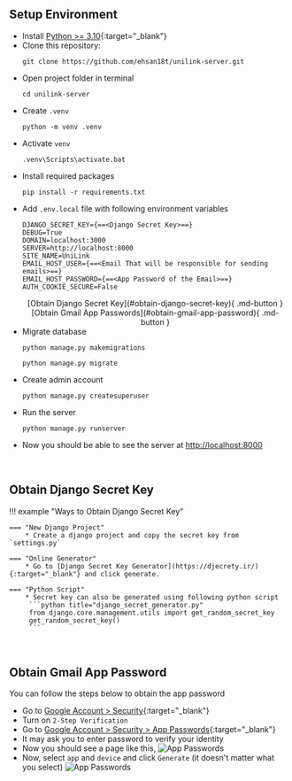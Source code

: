 ## Setup Environment
 - Install [Python >= 3.10](https://www.python.org/downloads/release/python-3100/){:target="_blank"}
 - Clone this repository: 
    ```
    git clone https://github.com/ehsan18t/unilink-server.git
    ```
 - Open project folder in terminal
    ```
    cd unilink-server
    ```
 - Create `.venv` 
    ```
    python -m venv .venv
    ```
 - Activate `venv` 
    ```
    .venv\Scripts\activate.bat
    ```
 - Install required packages
    ```
    pip install -r requirements.txt
    ```
 - Add `.env.local` file with following environment variables
   ```.env title=".env.local"
   DJANGO_SECRET_KEY={==<Django Secret Key>==}
   DEBUG=True
   DOMAIN=localhost:3000
   SERVER=http://localhost:8000
   SITE_NAME=UniLink
   EMAIL_HOST_USER={==<Email That will be responsible for sending emails>==}
   EMAIL_HOST_PASSWORD={==<App Password of the Email>==}
   AUTH_COOKIE_SECURE=False
   ```
      <center> [Obtain Django Secret Key](#obtain-django-secret-key){ .md-button } [Obtain Gmail App Passwords](#obtain-gmail-app-password){ .md-button } </center>
 - Migrate database
    ```
    python manage.py makemigrations
    ```
    ```
    python manage.py migrate
    ```
 - Create admin account
    ```
    python manage.py createsuperuser
    ```
 - Run the server
    ```
    python manage.py runserver
    ```
 - Now you should be able to see the server at [http://localhost:8000](http://localhost:8000)

<br>

## Obtain Django Secret Key

!!! example "Ways to Obtain Django Secret Key"

    === "New Django Project"
        * Create a django project and copy the secret key from `settings.py`

    === "Online Generator"
        * Go to [Django Secret Key Generator](https://djecrety.ir/){:target="_blank"} and click generate.

    === "Python Script"
        * Secret key can also be generated using following python script
         ```python title="django_secret_generator.py"
         from django.core.management.utils import get_random_secret_key
         get_random_secret_key()
         ```

<br>

## Obtain Gmail App Password
You can follow the steps below to obtain the app password

   - Go to [Google Account > Security](https://myaccount.google.com/security){:target="_blank"}
   - Turn on `2-Step Verification`
   - Go to [Google Account > Security > App Passwords](https://myaccount.google.com/apppasswords){:target="_blank"}
   - It may ask you to enter password to verify your identity
   - Now you should see a page like this,
   ![App Passwords](/assets/uploads/images/App_Passwords.png)
   - Now, select `app` and `device` and click `Generate` (it doesn't matter what you select)
   ![App Passwords](/assets/uploads/images/App_Passwords_2.png)
